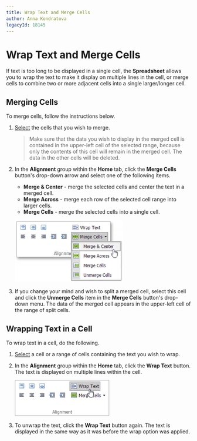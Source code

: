 ```yaml
---
title: Wrap Text and Merge Cells
author: Anna Kondratova
legacyId: 18145
---
```

# Wrap Text and Merge Cells
If text is too long to be displayed in a single cell, the **Spreadsheet** allows you to wrap the text to make it display on multiple lines in the cell, or merge cells to combine two or more adjacent cells into a single larger/longer cell.

## Merging Cells
To merge cells, follow the instructions below.
1. [Select](../editing-cells/select-cells-or-cell-content.md) the cells that you wish to merge.
	
	> Make sure that the data you wish to display in the merged cell is contained in the upper-left cell of the selected range, because only the contents of this cell will remain in the merged cell. The data in the other cells will be deleted.
2. In the **Alignment** group within the **Home** tab, click the **Merge Cells** button's drop-down arrow and select one of the following items.
	* **Merge &amp; Center** - merge the selected cells and center the text in a merged cell.
	* **Merge Across** - merge each row of the selected cell range into larger cells.
	* **Merge Cells** - merge the selected cells into a single cell.
	
	![EUD_ASPxSpreadsheet_Home_Merge](../../../images/img26046.png)
3. If you change your mind and wish to split a merged cell, select this cell and click the **Unmerge Cells** item in the **Merge Cells** button's drop-down menu. The data of the merged cell appears in the upper-left cell of the range of split cells.

## Wrapping Text in a Cell
To wrap text in a cell, do the following.
1. [Select](../editing-cells/select-cells-or-cell-content.md) a cell or a range of cells containing the text you wish to wrap.
2. In the **Alignment** group within the **Home** tab, click the **Wrap Text** button. The text is displayed on multiple lines within the cell.
	
	![EUD_ASPxSpreadsheet_Home_Wrap](../../../images/img26047.png)
3. To unwrap the text, click the **Wrap Text** button again. The text is displayed in the same way as it was before the wrap option was applied.
